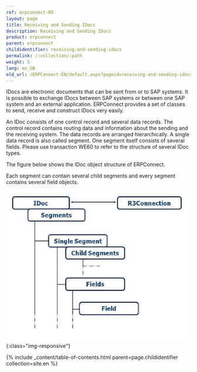 ```yaml
---
ref: erpconnect-05
layout: page
title: Receiving and Sending IDocs
description: Receiving and Sending IDocs
product: erpconnect
parent: erpconnect
childidentifier: receiving-and-sending-idocs
permalink: /:collection/:path
weight: 5
lang: en_GB
old_url: /ERPConnect-EN/default.aspx?pageid=receiving-and-sending-idocs
---
```


IDocs are electronic documents that can be sent from or to SAP systems. It is possible to exchange IDocs between SAP systems or between one SAP system and an external application. ERPConnect provides a set of classes to send, receive and construct IDocs very easily.

An IDoc consists of one control record and several data records. The control record contains routing data and information about the sending and the receiving system. The data records are arranged hierarchically. A single data record is also called segment. One segment itself consists of several fields. Please use transaction WE60 to refer to the structure of several IDoc types.

The figure below shows the IDoc object structure of ERPConnect.

Each segment can contain several child segments and every segment contains several field objects.


![SAP-IDoc-Object-Model](/img/content/SAP-IDoc-Object-Model.png){:class="img-responsive"}


{% include _content/table-of-contents.html parent=page.childidentifier collection=site.en %}